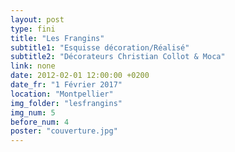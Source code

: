 ```yaml
---
layout: post
type: fini
title: "Les Frangins"
subtitle1: "Esquisse décoration/Réalisé"
subtitle2: "Décorateurs Christian Collot & Moca"
link: none
date: 2012-02-01 12:00:00 +0200
date_fr: "1 Février 2017"
location: "Montpellier"
img_folder: "lesfrangins"
img_num: 5
before_num: 4
poster: "couverture.jpg"
---
```

